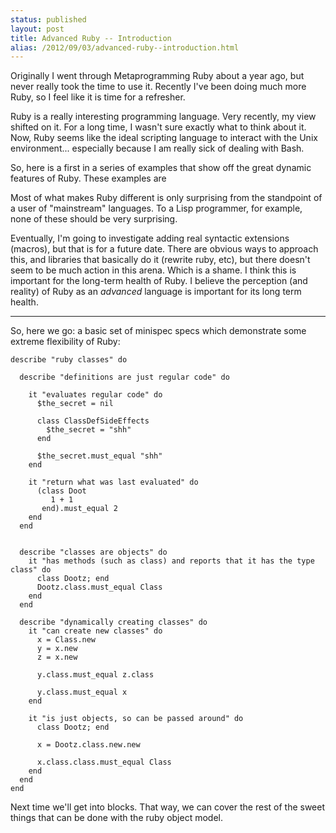 ```yaml
---
status: published
layout: post
title: Advanced Ruby -- Introduction
alias: /2012/09/03/advanced-ruby--introduction.html
---
```


Originally I went through Metaprogramming Ruby about a year ago, but
never really took the time to use it. Recently I've been doing much
more Ruby, so I feel like it is time for a refresher. 

Ruby is a really interesting programming language. Very recently, my
view shifted on it. For a long time, I wasn't sure exactly what to
think about it. Now, Ruby seems like the ideal
scripting language to interact 
with the Unix environment... especially because I am really sick
of dealing with Bash.

So, here is a first in a series of examples that show off the great
dynamic features of Ruby. These examples are 

Most of what
makes Ruby different is only surprising from the standpoint of a
user of "mainstream" languages. To a Lisp programmer, for example,
none of these should be very surprising. 

Eventually, I'm going to investigate adding real syntactic
extensions (macros), but that is for a future date. 
There are obvious ways to approach this,
and libraries that basically do it (rewrite ruby, etc), 
but there doesn't seem to be much action in
this arena. Which is a shame. I think this is important for the
long-term health of 
Ruby. I believe the perception (and reality) of Ruby as an *advanced* language is
important for its long term health.


---

So, here we go: a basic set of minispec specs which demonstrate some
extreme flexibility of Ruby:

    describe "ruby classes" do
    
      describe "definitions are just regular code" do
    
        it "evaluates regular code" do
          $the_secret = nil
    
          class ClassDefSideEffects
            $the_secret = "shh"
          end
    
          $the_secret.must_equal "shh"
        end
    
        it "return what was last evaluated" do
          (class Doot
             1 + 1
           end).must_equal 2
        end
      end
    
    
      describe "classes are objects" do
        it "has methods (such as class) and reports that it has the type class" do
          class Dootz; end
          Dootz.class.must_equal Class
        end
      end
    
      describe "dynamically creating classes" do
        it "can create new classes" do
          x = Class.new
          y = x.new
          z = x.new
    
          y.class.must_equal z.class
    
          y.class.must_equal x
        end
    
        it "is just objects, so can be passed around" do
          class Dootz; end
    
          x = Dootz.class.new.new
    
          x.class.class.must_equal Class
        end
      end
    end



Next time we'll get into blocks. That way, we can cover the rest of
the sweet things that can be done with the ruby object model. 
